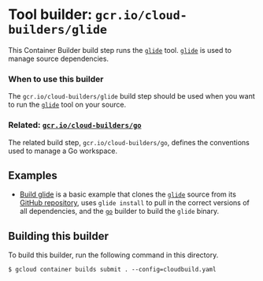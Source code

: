 # Tool builder: `gcr.io/cloud-builders/glide`

This Container Builder build step runs the [`glide`](https://glide.sh) tool.
[`glide`](https://glide.sh) is used to manage source dependencies.

### When to use this builder

The `gcr.io/cloud-builders/glide` build step should be used when you want to run
the [`glide`](https://glide.sh) tool on your source.

### Related: [`gcr.io/cloud-builders/go`](../go/README.md)

The related build step, `gcr.io/cloud-builders/go`, defines the conventions used
to manage a Go workspace.

## Examples

-   [Build glide](examples/build_glide) is a basic example that clones the
[`glide`](https://glide.sh) source from its
[GitHub repository](https://github.com/Masterminds/glide), uses `glide install`
to pull in the correct versions of all dependencies, and the
[`go`](../go/README.md) builder to build the `glide` binary.

## Building this builder

To build this builder, run the following command in this directory.

    $ gcloud container builds submit . --config=cloudbuild.yaml
